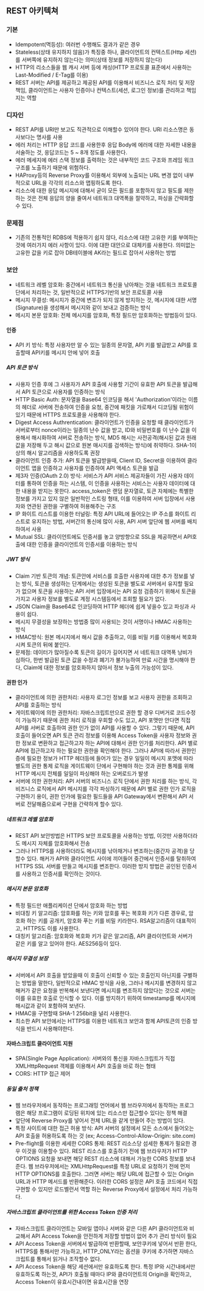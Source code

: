 ## REST 아키텍쳐

### 기본
- Idempotent(멱등성): 여러번 수행해도 결과가 같은 경우
- Stateless(상태 유지하지 않음)가 특징중 하나, 클라이언트의 컨텍스트(Http 세션)를 서버쪽에 유지하지 않는다는 의미(상태 정보를 저장하지 않는다)
- HTTP의 리소스들을 웹 캐시 서버 등에  캐싱(HTTP 프로토콜 표준에서 사용하는 Last-Modified / E-Tag를 이용)
- REST 서버는 API를 제공하고 제공된 API를 이용해서 비즈니스 로직 처리 및 저장 책임, 클라이언트는 사용자 인증이나 컨텍스트(세션, 로그인 정보)를 관리하고 책임지는 역할

### 디자인
- REST API를 URI만 보고도 직관적으로 이해할수 있어야 한다. URI 리소스명은 동사보다는 명사를 사용
- 에러 처리는 HTTP 응답 코드를 사용한후 응답 Body에 에러에 대한 자세한 내용을 서술하는 것, 응답코드는 5 ~ 8개 정도를 사용한다.
- 에러 메세지에 에러 스택 정보를 출력하는 것은 내부적인 코드 구조와 프레임 워크 구조를 노출하기 때문에 위험하다.
- HAProxy등의 Reverse Proxy를 이용해서 외부에 노출되는  URL 변경 없이 내부적으로 URL을 각각의 리소스와 맵핑하도록 한다.
- 리소스에 대한 응답 메시지에 대해서 굳이 모든 필드를 포함하지 않고 필도를 제한하는 것은 전체 응답의 양을 줄여서 네트워크 대역폭을 절약하고, 파싱을 간략화할수 있다.

### 문제점
- 기존의 전통적인 RDBS에 적용하기 쉽지 않다, 리소스에 대한 고유한 키를 부여하는 것에 여러가지 에러 사항이 있다. 이에 대한 대안으로 대체키를 사용한다. 의미없는 고유한 값을 키로 잡아 DB테이블에 AK라는 필드로 잡아서 사용하는 방법

### 보안
- 네트워크 레벨 암호화:  중간에서 네트워크 통신을 낚아채는 것을 네트워크 프로토콜단에서 처리하는 것, 일반적으로 HTTPS기반의 보안 프로토콜 사용
- 메시지 무결성: 메시지가 중간에 변조가 되지 않게 방지하는 것, 메시지에 대한 서명(Signature)을 생성해서 메시지와 같이 보내고 검증하는 방식
- 메시지 본문 암호화: 전체 메시지를 암호화, 특정 필드만 암호화하는 방법등이 있다.

#### 인증
- API 키 방식: 특정 사용자만 알 수 있는 일종의 문자열, API 키를 발급받고 API를 호출할때 API키를 메시지 안에 넣어 호출

##### API 토큰 방식
- 사용자 인증 후에 그 사용자가 API 호출에 사용할 기간이 유효한 API 토큰을 발급해서 API 토큰으로 사용자를 인증하는 방식
- HTTP Basic Auth: 문자열을 Base64 인코딩을 해서 'Authorization'이라는 이름의 헤더로 서버에 전송하여 인증을 요청, 중간에 패킷을 가로채서 디코딩될 위험이 있기 때문에 HTTPS 프로토콜을 사용해야 한다.
- Digest Access Authrentication: 클라이언트가 인증을 요청할 때 클라이언트가 서버로부터 nonce이라는 일종의 난수 값을 받고, ID와 비밀번호를 이 난수 값을 이용해서 해시화하여 서버로 전송하는 방식, MD5 해시는 사전공격(해시된 값과 원래 값을 저장해 두고 해시 값으로 원본 매시지를 검색하는 방식)에 취약하다. SHA-1이상의 해시 알고리즘을 사용하도록 권장
- 클라이언트 인증 추가: API 토큰을 발급받을때, Client ID, Secret을 이용하여 클라이언트 앱을 인증하고 사용자를 인증하여 API 액세스 토큰을 발급
- 제3자 인증(OAuth 2.0) 방식: 서비스가 API 서비스 제공자들이 가진 사용자 데이터를 통하여 인증을 하는 시스템, 이 인증을 사용하는 서비스는 사용자 데이터에 대한 내용을 받지는 못한다. access_token은 랜덤 문자열로, 토큰 자체에는 특별한 정보를 가지고 있지 않은 일반적인 스트링 형태, 이를 이용하여 서버 입장에서 사용자와 연관된 권한을 구별하여 허용해주는 구조
- IP 화이트 리스트를 이용한 터널링: 특정 API URL에 들어오는 IP 주소를 화이트 리스트로 유지하는 방법, 서버간의 통신에 많이 사용, API 서버 앞단에 웹 서버를 배치하여서 사용
- Mutual SSL: 클라이언트에도 인증서를 놓고 양방향으로 SSL을 제공하면서 API호출에 대한 인증을 클라이언트의 인증서를 이용하는 방식

##### JWT 방식
- Claim 기반 토큰의 개념: 토큰안에 서비스를 호출한 사용자에 대한 추가 정보를 넣는 방식, 토큰을 생성하는 단계에서는 생성된 토큰을 별도로 서버에서 유지할 필요가 없으며 토큰을 사용하는 API 서버 입장에서는 API 요청 검증하기 위해서 토큰을 가지고 사용자 정보를 별도로 계정 시스템등에서 조회할 필요가 없다.
- JSON Claim을 Base64로 인코딩하여 HTTP 헤더에 쉽게 넣을수 있고 파싱과 사용이 쉽다.
- 메시지 무결성을 보장하는 방법중 많이 사용되는 것이 서명이나 HMAC 사용하는 방식
- HMAC방식: 원본 메시지에서 해시 값을 추출하고, 이를 비밀 키를 이용해서 복호화시켜 토큰의 뒤에 붙인다.
- 문제점: 데이터가 많아질수록 토큰의 길이가 길어지면 서 네트워크 대역폭 낭비가 심하다, 한번 발급된 토큰 값을 수정과 폐기가 불가능하여 만료 시간을 명시해야 한다, Claim에 대한 정보를 암호화하지 않아서 정보 누출의 가능성이 있다.

#### 권한 인가
- 클라이언트에 의한 권한처리: 사용자 로그인 정보를 보고 사용자 권한을 조회하고 API를 호출하는 방식
- 게이트웨이에 의한 권한처리: 자바스크립트만으로 권한 할 경우 디버거로 코드수정이 가능하기 때문에 권한 처리 로직을 우회할 수도 있고, API 포맷만 안다면 직접 API를 서버로 호출하여 권한 인가 없이 API를 사용할 수 있다. 그렇기 때문에, API 호출이 들어오면 API 토큰 관리 정보를 이용해 Access Token을 사용자 정보와 권한 정보로 변환하고 접근하고자 하는 API에 대해서 권한 인가를 처리한다. API 별로 API에 접근하고자 하는 필요한 권한을 확인해야 한다. 그러나 API에 따라서 권한인증에 필요한 정보가 HTTP 헤더등에 들어가 있는 경우 일일이 메시지 포맷에 따라 별도의 권한 통제 로직을 게이트웨이 단에서 구현해야 하는 것과 권한 통제를 위해 HTTP 메시지 전체를 일일이 파싱해야 하는 오버로드가 발생
- 서버에 의한 권한처리: API 서버의 비즈니스 로직 단에서 권한 처리를 하는 방식, 각 비즈니스 로직에서 API 메시지를 각각 파싱하기 때문에 API 별로 권한 인가 로직을 구현하기 용이, 권한 인가에 필요한 필드들을 API Gateway에서 변환해서 API 서버로 전달해줌으로써 구현을 간략하게 할수 있다.

##### 네트워크 레벨 암호화
- REST API 보안방법은 HTTPS 보안 프로토콜을 사용하는 방법, 이것만 사용하더라도 메시지 자체를 암호화해서 전송
- 그러나 HTTPS를 사용하더라도 메시지를 낚아채거나 변조하는(중간자 공격)을 당할수 있다. 해커가 API와 클라이언트 사이에 끼어들어 중간에서 인증서를 탈취하여 HTTPS SSL 서버를 만들고 메시지를 변조한다. 이러한 방지 방법은 공인된 인증서를 사용하고 인증서를 확인하는 것이다.

##### 메시지 본문 암호화
- 특정 필드만 애플리케이션 단에서 암호화 하는 방법
- 비대칭 키 알고리즘: 암호화를 하는 키와 암호를 푸는 복호화 키가 다른 경우로, 암호화 하는 키를 공개키, 암호화 푸는 키를 비밀 키라한다. RSA알고리즘이 대표적이고, HTTPS도 이를 사용한다.
- 대칭키 알고리즘: 암호화와 복호화 키가 같은 알고리즘, API 클라이언트와 서버가 같은 키를 알고 있어야 한다. AES256등이 있다.

##### 메시지 무결성 보장
- 서버에서 API 호출을 받았을때 이 호출이 신뢰할 수 있는 호출인지 아닌지를 구별하는 방법을 말한다, 일반적으로 HMAC 방식을 사용, 그러나 메시지를 변경하지 않고 해커가 같은 요청을 반복해서 보낸다면 메시지를 변조하지 않았다는 것으로 서버는 이를 유효한 호출로 인식할 수 있다. 이를 방지하기 위하여 timestamp를 메시지에 해시값과 같이 포함하여 보낸다.
- HMAC을 구현할때 SHA-1 256bit을 널리 사용한다.
- 최소한 API 보안에서는 HTTPS를 이용한 네트워크 보안과 함께 API토큰의 인증 방식을 반드시 사용해야한다.

#### 자바스크립트 클라이언트 지원
- SPA(Single Page Application): 서버와의 통신을 자바스크립트가 직접 XMLHttpRequest 객체를 이용해서 API 호출을 바로 하는 형태
- CORS: HTTP 접근 제어

##### 동일 출처 정책
- 웹 브라우저에서 동작하는 프로그래밍 언어에서 웹 브라우저에서 동작하는 프로그램은 해당 프로그램이 로딩된 위치에 있는 리소스만 접근할수 있다는 정책 해결
- 앞단에 Reverse Proxy를 넣어서 전체 URL을 같게 만들어 주는 방법이 있다.
- 특정 사이트에 대한 접근 허용 방식: API 서버의 설정에서 모든 소스에서 들어오는 API 호출을 허용하도록 하는 것 (ex; Access-Control-Allow-Origin: site.com)
- Pre-flight를 이용한 세세한 CORS 통제: REST 리소스당 섬세한 통제가 필요한 경우 이것을 이용할수 있다. REST 리소스를 호출하기 전에 웹 브라우저가 HTTP OPTIONS 요청을 보내면 해당 REST 리소스에 대해서 가능한 CORS 정보를 보내준다. 웹 브라우저에서는 XMLHttpRequest를 특정 URL로 요청하기 전에 먼저 HTTP OPTIONS를 호출한다. 그러면 서버는 해당 URL에 접근할 수 있는 Origin URL과 HTTP 메서드를 반환해준다. 이러한 CORS 설정은 API 호출 코드에서 직접 구현할 수 있지만 로드벨런서 역할 하는 Reverse Proxy에서 설정에서 처리 가능하다.

##### 자바스크립트 클라이언트를 위한 Access Token 인증 처리
- 자바스크립트 클라이언트는 모바일 앱이나 서버와 같은 다른 API 클라이언트와 비교해서 API Access Token을 안전하게 저장할 방법이 없어 추가 관리 방식이 필요
- API Access Token을 서버에서 발급하여 반환할때, 보안쿠키에 넣어서 반환 한다, HTTPS를 통해서만 가능하고, HTTP_ONLY라는 옵션을 쿠키에 추가하면 자바스크립트를 통해서 읽거나 조작할수 없다.
- API Access Token을 해당 세션에서만 유효하도록 한다. 특정 IP와 시간내에서만 유효하도록 하는것, API가 호출될 때마다 IP와 클라이언트의 Origin을 확인하고, Access Token이 유효시간내이면 유효시간을 연장
